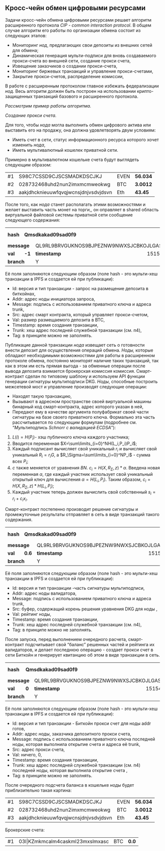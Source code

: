 ## Кросс-чейн обмен цифровыми ресурсами

Задачи кросс-чейн обмена цифровыми ресурсами решает алгоритм расширенного протокола _CIP - common interaction protocol_. В общем случае алгоритм его работы по организации обмена состоит из следующих этапов:
*   Мониторинг _нод_, предлагающих свои депозиты из внешних сетей для обмена;
*   Динамическая генерация мульти-подписи для вновь создаваемого прокси-счета во внешней сети, создание прокси счета,
*   Извещение заказчиков о создании прокси-счета,
*   Мониторинг биржевых транзакций и управление прокси-счетами,
*   Закрытие прокси-счетов, распределение комиссии,

В работе с расширенным протоколом главное избежать федерализации _нод_. Весь алгоритм должен быть построен на использовании крипто-защищенных транзакций базового и расширенного протокола. 

_Рассмотрим пример работы алгоритма._

_Создание прокси счета._

Для того, чтобы _нода_ могла выполнить обмен цифрового актива или выставить его на продажу, она должна удовлетворять двум условиям:
*   Иметь счет в сети, статус информационного ресурса которого хочет изменить _нода_,
*   Иметь мультивалютный кошелек приватной сети. 

Примерно в мультивалютном кошельке счета будут выглядеть следующим образом:


<table>
  <tr>
   <td>
#1
   </td>
   <td>S98C7CSSD9CJSCSMADKDSCJKJ
   </td>
   <td>EVEN
   </td>
   <td><strong>56.034</strong>
   </td>
  </tr>
  <tr>
   <td>#2
   </td>
   <td>
    028732468uhd2nun2imxmcmweokwg
   </td>
   <td>BTC
   </td>
   <td><strong>3.0012</strong>
   </td>
  </tr>
  <tr>
   <td>#3
   </td>
   <td>
    aakjdhcknieuuwfqvqjwcnsjdnjvsdvjdsvn
   </td>
   <td>Eth
   </td>
   <td><strong>43.45</strong>
   </td>
  </tr>
</table>

После того, как _нода_ станет располагать этими возможностями и желает выставить часть монет на торги,, он оправляет в shared область виртуальной файловой системы приватной сети сообщение следующего содержания:

<table>
  <tr>
   <td><strong>hash</strong>
   </td>
   <td colspan="3" ><strong>Qmsdkakad09sad0f9</strong>
   </td>
   <td><strong>id</strong>
   </td>
   <td colspan="2" >0x0001, 0x011
   </td>
   <td><strong>addr</strong>
   </td>
   <td colspan="2" >JHYLDJCBBTSFGVTBONTIVOWURCWMWBGGVRTOAMTKKFHWJAJHKKPWEYTAVDXMUSJBIUYEVZMO9LXBWHTUZ
   </td>
  </tr>
  <tr>
   <td colspan="2" ><strong>message</strong>
   </td>
   <td colspan="3" >QL9RL9BRVGUKNOS9BJPEZNW9NWXSJCBKOJLGASARQMPXVZYXMAYOJDXTSNRX9KMWZNTJRZMONURODNXSD
   </td>
   <td><strong>src</strong>
   </td>
   <td colspan="4" >QmGadjasdajxasbancsij
   </td>
  </tr>
  <tr>
   <td><strong>val</strong>
   </td>
   <td><strong>-1</strong>
   </td>
   <td><strong>timestamp</strong>
   </td>
   <td>
        1515494426
   </td>
   <td colspan="2" ><strong>trunk</strong>
   </td>
   <td colspan="4" >QmAsaskakad09sad0f9
   </td>
  </tr>
  <tr>
   <td colspan="2" ><strong>branch</strong>
   </td>
   <td colspan="2" >
Y
   </td>
   <td colspan="2" ><strong>tag</strong>
   </td>
   <td colspan="4" >CIP_TRANSAC
   </td>
  </tr>
</table>

Её поля заполняются следующим образом (поле hash - это мульти-хеш транзакции в IPFS и создается ей при публикации):  



*   Id: версия и тип транзакции - запрос на размещение депозита в биткойнах,
*   Addr: адрес ноды инициатора запроса,
*   Message: подпись с использованием приватного ключа и адреса trunk, 
*   Src: адрес смарт контракта, который управляет прокси-счетом,
*   Val: размер размещаемого депозита в BTC,
*   Timestamp: время создания транзакции,
*   Trunk: хеш адрес последней служебной транзакции (см. п4),
*   Tag: в принципе можно не заполнять.

Публикацие данной транзакции _нода_ извещает сеть о готовности внести депозит для осуществления операций обмена. 
_Ноды,_ которые обладают необходимыми возможностями для работы в расширенном протоколе обмена, постоянно мониторят наличие таких транзакций, так как в этом им есть прямая выгода - за обменные операции после вывода депозита взимается брокерская комиссия  комиссия.
Смарт-контракт сделан по типовому шаблону и используем API функции генерации сигнатуры мультиподписи DKG. 
_Ноды_, способные построить межсетевой мост и управление производят следующие операции:
*   Находят такую транзакцию, 
*   Вызывают в адресном пространстве своей виртуальной машины бинарный код смарт-контракта, адрес которого указан в ней,
*   Передают ему в качестве аргумента полуфабрикат своей части сигнатуры на базе своего приватного ключа. Формально эта часть рассчитывается по следующим формулам (подробнее см. “_Мультиподпись Schnorr с валидацией ECDSA_”):
1. $L(i)=H(P_i)$- хэш публичного ключа каждого участника;
2. Вводится переменная $X=\sum\limits_{i=0}^NH(L_i,P_i)P_i$;
3. Каждый подписант вычисляет свой уникальный $r_i$ и вычисляет свой уникальный $R_i=r_iG$, а  $R_\Sigma=\sum\limits_{i=0}^NP_i$ - сумма  всех $P_i$;
4. $c$ также меняется от уравнения $BN$. $c_i=H(X,R_\Sigma,z)*\alpha$. Введена новая переменная $\alpha$, где каждый участник использует свой уникальный открытый ключ для вычисления $\alpha=H(L_i,P_i)$. Таким образом,  $c_i=H(X,R_\Sigma,z)*H(L_i,P_i)$;
5. Каждый участник теперь должен вычислить свой собственный $s_i=r_i+c_ix_i$.

Смарт-контракт постепенно производит решение сигнатуры и промежуточные результаты отправляет в сеть в виде транзакций такого содержания. 

<table>
  <tr>
   <td> <strong> hash </strong> </td>
   <td colspan="3" ><strong>Qmsdkakad09sad0f9</strong>
   </td>
   <td><strong>id</strong>
   </td>
   <td colspan="2" >0x0001, 0x013
   </td>
   <td><strong>addr</strong>
   </td>
   <td colspan="2" >JHYLDJCBBTSFGVTBONTIVOWURCWMWBGGVRTOAMTKKFHWJAJHKKPWEYTAVDXMUSJBIUYEVZMO9LXBWHTUZ
   </td>
  </tr>
  <tr>
   <td colspan="2" ><strong>message</strong>
   </td>
   <td colspan="3" >QL9RL9BRVGUKNOS9BJPEZNW9NWXSJCBKOJLGASARQMPXVZYXMAYOJDXTSNRX9KMWZNTJRZMONURODNXSD
   </td>
   <td><strong>src</strong>
   </td>
   <td colspan="4" >JHGHGJHGHBHJHHHHBHBHBHBHBHBHBHBJHBHJBHJBJHBHYTFRDSEEWZXCHBIYUVVYCTYDYREXSYXYTCG
   </td>
  </tr>
  <tr>
   <td><strong>val</strong>
   </td>
   <td><strong>0.6</strong>
   </td>
   <td><strong>timestamp</strong>
   </td>
   <td>
        1515494426
   </td>
   <td colspan="2" ><strong>trunk</strong>
   </td>
   <td colspan="4" >QmAsaskakad09sad0f9
   </td>
  </tr>
  <tr>
   <td colspan="2" ><strong>branch</strong>
   </td>
   <td colspan="2" >
Y
   </td>
   <td colspan="2" ><strong>tag</strong>
   </td>
   <td colspan="4" >CIP_DKG_PARTH
   </td>
  </tr>
</table>


Её поля заполняются следующим образом (поле hash - это мульти-хеш транзакции в IPFS и создается ей при публикации):  
*   Id: версия и тип транзакции -часть сигнатуры мультиподписи,
*   Addr: адрес ноды валидатора,
*   Message: подпись с использованием приватного ключа и адреса trunk, 
*   Src: буфер, содержащий корень решения уравнения DKG  для ноды ,
*   Val: рейтинг ноды,
*   Timestamp: время создания транзакции,
*   Trunk: хеш адрес последней служебной транзакции (см. п4),
*   Tag: в принципе можно не заполнять.

После запуска, перед выполнением очередного расчета, смарт-контракт подсчитывает свой “баланс” решенных частей и рейтинга их валидаторов, и делает последнюю операцию  - создает прокси счет в сети Биткойн и генерирует квитанцию об этом в виде транзакции в сеть.

<table>
  <tr>
   <td>
<strong>hash</strong>
   </td>
   <td colspan="3" ><strong>Qmsdkakad09sad0f9</strong>
   </td>
   <td><strong>id</strong>
   </td>
   <td colspan="2" >0x0001, 0x015
   </td>
   <td><strong>addr</strong>
   </td>
   <td colspan="2" >JHYLDJCBBTSFGVTBONTIVOWURCWMWBGGVRTOAMTKKFHWJAJHKKPWEYTAVDXMUSJBIUYEVZMO9LXBWHTUZ
   </td>
  </tr>
  <tr>
   <td colspan="2" ><strong>message</strong>
   </td>
   <td colspan="3" >QL9RL9BRVGUKNOS9BJPEZNW9NWXSJCBKOJLGASARQMPXVZYXMAYOJDXTSNRX9KMWZNTJRZMONURODNXSD
   </td>
   <td><strong>src</strong>
   </td>
   <td colspan="4" >JHGHGJHGHBHJHHHHBHBHBHBHBHBHBHBJHBHJBHJBJHBHYTFRDSEEWZXCHBIYUVVYCTYDYREXSYXYTCG
   </td>
  </tr>
  <tr>
   <td><strong>val</strong>
   </td>
   <td><strong>0</strong>
   </td>
   <td><strong>timestamp</strong>
   </td>
   <td>
        1515494426
   </td>
   <td colspan="2" ><strong>trunk</strong>
   </td>
   <td colspan="4" >QmAsaskakad09sad0f9
   </td>
  </tr>
  <tr>
   <td colspan="2" ><strong>branch</strong>
   </td>
   <td colspan="2" >
Y
   </td>
   <td colspan="2" ><strong>tag</strong>
   </td>
   <td colspan="4" >CIP_PROXY_READY
   </td>
  </tr>
</table>

Её поля заполняются следующим образом (поле hash - это мульти-хеш транзакции в IPFS и создается ей при публикации):  
*   Id: версия и тип транзакции - Биткойн прокси счет для ноды addr готов,
*   Addr: адрес _ноды_, заказчика депозитного прокси счета,
*   Message: подпись с использованием приватного ключа последней ноды, которая выполнила открытие счета и адреса её trunk, 
*   Src: адрес прокси счета,
*   Val: ничего, 0,
*   Timestamp: время создания транзакции,
*   Trunk: хеш адрес последней служебной транзакции (см. п4) последней ноды, которая выполнила открытие счета ,
*   Tag: в принципе можно не заполнять.

После очередного подсчета баланса в кошельке _ноды_ будет приблизительно такая картина:

<table>
  <tr>
   <td>
#1
   </td>
   <td>S98C7CSSD9CJSCSMADKDSCJKJ
   </td>
   <td>EVEN
   </td>
   <td><strong>56.034</strong>
   </td>
  </tr>
  <tr>
   <td>#2
   </td>
   <td>
    028732468uhd2nun2imxmcmweokwg
   </td>
   <td>BTC
   </td>
   <td><strong>3.0012</strong>
   </td>
  </tr>
  <tr>
   <td>#3
   </td>
   <td>
    aakjdhcknieuuwfqvqjwcnsjdnjvsdvjdsvn
   </td>
   <td>Eth
   </td>
   <td><strong>43.45</strong>
   </td>
  </tr>
</table>

Брокерские счета:

<table>
<tr>
  <td>#1

   </td>
   <td>
    03l|KZmkmcalm4caskmI23mxslmxasc

   </td>
   <td>BTC

   </td>
   <td><strong>0.0</strong>

   </td>
</tr>
</table>

